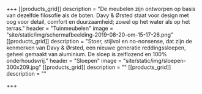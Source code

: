 +++
[[products_grid]]
description = "De meubelen zijn ontworpen op basis van dezelfde filosofie als de boten. Davy & Ørsted staat voor design met oog voor detail, comfort en duurzaamheid; zowel op het water als op het terras."
header = "Tuinmeubelen"
image = "site/static/img/schermafbeelding-2019-08-20-om-15-17-26.png"
[[products_grid]]
description = "Stoer, stijlvol en no-nonsense, dat zijn de kenmerken van Davy &amp; Ørsted, een nieuwe generatie reddingssloepen, geheel gemaakt van aluminium. De sloep is zelflozend en 100% onderhoudsvrij."
header = "Sloepen"
image = "site/static/img/sloepen-300x209.jpg"
[[products_grid]]
description = ""
[[products_grid]]
description = ""

+++
